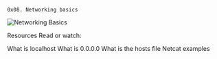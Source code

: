 	0x08. Networking basics

![Networking Basics](https://s3.amazonaws.com/intranet-projects-files/holbertonschool-sysadmin_devops/285/s7kpNYq.png)

Resources
Read or watch:

What is localhost
What is 0.0.0.0
What is the hosts file
Netcat examples
